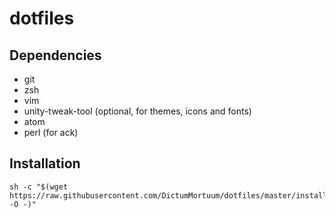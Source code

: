 # dotfiles

## Dependencies

- git
- zsh
- vim
- unity-tweak-tool (optional, for themes, icons and fonts)
- atom
- perl (for ack)

## Installation

```
sh -c "$(wget https://raw.githubusercontent.com/DictumMortuum/dotfiles/master/install.sh -O -)"
```
